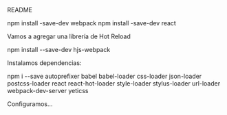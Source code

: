 README


  npm install -save-dev webpack 
  npm install -save-dev react


Vamos a agregar una librería de Hot Reload

  npm install --save-dev hjs-webpack

Instalamos dependencias:
  
  npm i --save autoprefixer babel babel-loader css-loader json-loader postcss-loader react react-hot-loader style-loader stylus-loader url-loader webpack-dev-server yeticss

Configuramos...

